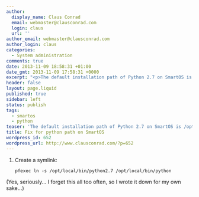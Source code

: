 ```yaml
---
author:
  display_name: Claus Conrad
  email: webmaster@clausconrad.com
  login: claus
  url: ''
author_email: webmaster@clausconrad.com
author_login: claus
categories:
  - System administration
comments: true
date: 2013-11-09 18:58:31 +01:00
date_gmt: 2013-11-09 17:58:31 +0000
excerpt: "<p>The default installation path of Python 2.7 on SmartOS is /opt/local/bin/python2.7, let's make this easier:</p>\r\n"
header: false
layout: page.liquid
published: true
sidebar: left
status: publish
tags:
  - smartos
  - python
teaser: 'The default installation path of Python 2.7 on SmartOS is /opt/local/bin/python2.7, let''s make this easier:'
title: Fix for python path on SmartOS
wordpress_id: 652
wordpress_url: http://www.clausconrad.com/?p=652
---
```

1. Create a symlink:
   
   ```shell
   pfexec ln -s /opt/local/bin/python2.7 /opt/local/bin/python
   ```

(Yes, seriously... I forget this all too often, so I wrote it down for my own sake...)
